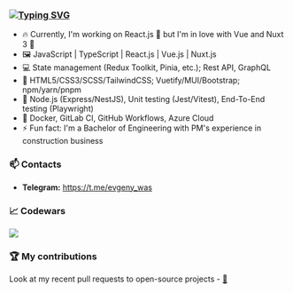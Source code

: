 ### [![Typing SVG](https://readme-typing-svg.herokuapp.com?font=Fira+Code&pause=1000&width=495&color=000000&lines=Hello!+My+name+is+Yauheni+Vasiukevich+%F0%9F%91%8B)](https://git.io/typing-svg)

- 🔥 Currently, I'm working on React.js 🚀 but I'm in love with Vue and Nuxt 3 💚
- 🖼️ JavaScript | TypeScript | React.js | Vue.js | Nuxt.js
- 💻 State management (Redux Toolkit, Pinia, etc.); Rest API, GraphQL
- 🧰 HTML5/CSS3/SCSS/TailwindCSS; Vuetify/MUI/Bootstrap; npm/yarn/pnpm
- 🔧 Node.js (Express/NestJS), Unit testing (Jest/Vitest), End-To-End testing (Playwright)
- 🔫 Docker, GitLab CI, GitHub Workflows, Azure Cloud
- ⚡ Fun fact: I'm a Bachelor of Engineering with PM's experience in construction business

### 📫 Contacts
- **Telegram:** https://t.me/evgeny_was

### 📈 Codewars
<img src='https://www.codewars.com/users/EvgenyWas/badges/large'>

### 🏆 My contributions
Look at my recent pull requests to open-source projects - [🔗](https://my-contributions.nuxt.dev/)
